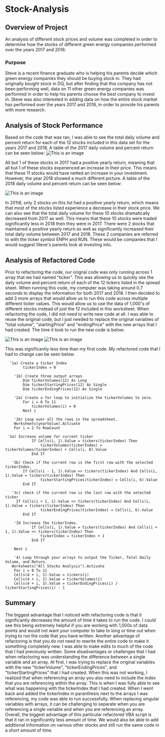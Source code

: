 # Stock-Analysis
## Overview of Project
  An analysis of different stock prices and volume was completed in order to determine how the stocks of different green energy companies performed over the years 2017 and 2018.
### Purpose
  Steve is a recent finance graduate who is helping his parents decide which green energy companies they should be buying stock in. They had originally bought stock in DQ, but after finding that this company has not been performing well, data on 11 other green energy companies was perfomred in order to help his parents choose the best company to invest in. Steve was also interested in adding data on how the entire stock market has performed over the years 2017 and 2018, in order to provide his parents with more research. 
## Analysis of Stock Performance
  Based on the code that was ran, I was able to see the total daily volume and percent return for each of the 12 stocks included in this data set for the years 2017 and 2018. A table of the 2017 daily volume and percent return can be seen below:
  ![This is an image](https://github.com/dsilvaggio/Stock-Analysis/blob/4afa2d43b102bf801613e1974b7d5cd1b191d368/Resources/2017%20_data.png)
  
  All but 1 of these stocks in 2017 had a positive yearly return, meaning that all but 1 of these stocks experienced an increase in their price. This means that these 11 stocks would have netted an increase in your investment. 
  However, the year 2018 showed a much different picture. A table of the 2018 daily volume and percent return can be seen below:
  
![This is an image](https://github.com/dsilvaggio/Stock-Analysis/blob/e1da3a7919ebceecf866c633b42ad3b38a199cc9/Resources/2018_data.png)

  In 201t8, only 2 stocks on this list had a positive yearly return, which means that most of the stocks listed experience a decrease in their stock price. We can also see that the total daily volume for these 10 stocks dramatically decreased from 2017 as well. This means that these 10 stocks were traded significantly less in 2018 then they were in 2017.
   There were 2 stocks that maintained a positive yearly return as well as significantly increased their total daily volume between 2017 and 2018. These 2 companies are referred to with the ticker symbol ENPH and RUN. These would be companies that I would suggest Steve's parents look at investing into.  
## Analysis of Refactored Code
  Prior to refactoring the code, our orignal code was only running across 1 array that we had named "ticker". This was allowing us to quickly see the daily volume and percent return of each of the 12 tickers listed in the spread sheet. When running this code, my computer was taking around 0.7 seconds to display the information for both 2017 and 2018. I then decided to add 3 more arrays that would allow us to run this code across multiple different ticker values. This would allow us to use the data of 1,000's of different stocks instead of just the 12 included in this worksheet. When refactoring the code, I did not need to write new code at all. I was able to reuse the original code, but I just needed to replace the original variables of "total volume", "startingPrice" and "endingPrice" with the new arrays that I had created. The time it took to run the new code is below: 
  
 ![This is an image](Resources/2017_run_time.png)
 ![This is an image](https://github.com/dsilvaggio/Stock-Analysis/blob/53efd5cb433a5609de63c921a495cbed0e5a23f2/Resources/2018_run_time.png)
 
 This was significantly less time than my first code. My refactored code that I had to change can be seen below. 
 
```
  '1a) Create a ticker Index
        tickerIndex = 0

    '1b) Create three output arrays
        Dim tickerVolumes(12) As Long
        Dim tickerStartingPrices(12) As Single
        Dim tickerEndingPrices(12) As Single
    
    '2a) Create a for loop to initialize the tickerVolumes to zero.
        For i = 0 To 11
            tickerVolumes(i) = 0
        Next i
        
    '2b) Loop over all the rows in the spreadsheet.
    Worksheets(yearValue).Activate
    For i = 2 To RowCount

 '3a) Increase volume for current ticker
            If Cells(i, 1).Value = tickers(tickerIndex) Then
            	tickerVolumes(tickerIndex) = tickerVolumes(tickerIndex) + Cells(i, 8).Value
            End If

   '3b) Check if the current row is the first row with the selected tickerIndex.
        If Cells(i - 1, 1).Value <> tickers(tickerIndex) And Cells(i, 1).Value = tickers(tickerIndex) Then
                tickerStartingPrices(tickerIndex) = Cells(i, 6).Value 
        End If
        
   '3c) check if the current row is the last row with the selected ticker
	 If Cells(i + 1, 1).Value <> tickers(tickerIndex) And Cells(i, 1).Value = tickers(tickerIndex) Then
                tickerEndingPrices(tickerIndex) = Cells(i, 6).Value
        End If
            
    '3d Increase the tickerIndex.
            If Cells(i, 1).Value = tickers(tickerIndex) And Cells(i + 1, 1).Value <> tickers(tickerIndex) Then
                tickerIndex = tickerIndex + 1 
            End If
    
    Next i
    
    '4) Loop through your arrays to output the Ticker, Total Daily Volume, and Return.
   Worksheets("All Stocks Analysis").Activate
    For i = 0 To 11
    Cells(4 + i, 1).Value = tickers(i)
    Cells(4 + i, 2).Value = tickerVolumes(i)
    Cells(4 + i, 3).Value = tickerEndingPrices(i) / tickerStartingPrices(i) - 1
```

## Summary
The biggest advantage that I noticed with refactoring code is that it significantly decreases the amount of time it takes to run the code. I could see this being extremely helpful if you are working with 1,000s of data points and would not want your computer to take to long or time out when trying to run the code that you have written. Another advantage of refactoring is that you do not need to rewrite the entire code to make it something completely new. I was able to make edits to much of the code that I had previously written. 
Some disadvantages or challenges that I had when refactoring was understanding the difference between a single variable and an array. At first, I was trying to replace the original variables with the new "tickerVolume", "tickerEndingPrices", and "tickerStartingPrices" that I had created. When this was not working, I realized that when referencing an array you also need to include the index that you are referencing within the array. This is when I was fully able to see what was happening with the tickerIndex that I had created. When I went back and added the tickerIndex in paranthesis next to the arrays I was referencing, my code was able to run successfully. When replacing singular variables with arrays, it can be challenging to separate when you are referencing a single variable and when you are referencing an array. 
Overall, the biggest advantage of this particular refactored VBA script is that it ran in significantly less amount of time. We would also be able to add additional information on various other stocks and still run the same code in a short amount of time. 

